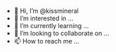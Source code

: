 - 👋 Hi, I’m @kissmineral
- 👀 I’m interested in ...
- 🌱 I’m currently learning ...
- 💞️ I’m looking to collaborate on ...
- 📫 How to reach me ...

<!---
kissmineral/kissmineral is a ✨ special ✨ repository because its `README.md` (this file) appears on your GitHub profile.
You can click the Preview link to take a look at your changes.
--->
